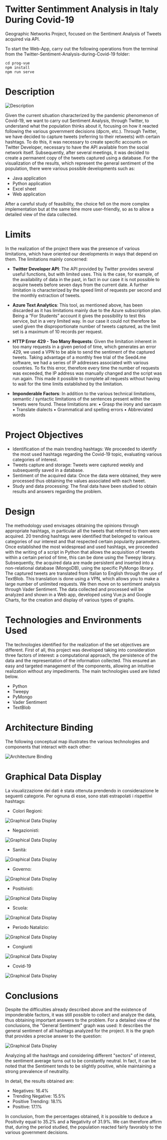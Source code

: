 # Twitter Sentimment Analysis in Italy During Covid-19

Geographic Networks Project, focused on the Sentiment Analysis of Tweets acquired via API.

To start the Web-App, carry out the following operations from the terminal from the Twitter-Sentiment-Analysis-during-Covid-19 folder:

```
cd prog-vue
npm install
npm run serve
```

# Description

![Description ](images/background.png)

Given the current situation characterized by the pandemic phenomenon of Covid-19, we want to carry out Sentiment Analysis, through Twitter, to understand what the population thinks about it, focusing on how it reacted following the various government decisions (dpcm, etc.).
Through Twitter, we have decided to capture tweets (referring to their retweets) with certain hashtags. To do this, it was necessary to create specific accounts on Twitter Developer, necessary to have the API available from the social network itself. Subsequently, after several meetings, it was decided to create a permanent copy of the tweets captured using a database.
For the visualization of the results, which represent the general sentiment of the population, there were various possible developments such as:
- Java application
- Python application
- Excel sheet
- Web application

After a careful study of feasibility, the choice fell on the more complex implementation but at the same time more user-friendly, so as to allow a detailed view of the data collected.

# Limits

In the realization of the project there was the presence of various limitations, which have oriented our developments in ways that depend on them.
The limitations mainly concerned:

- **Twitter Developer API**: The API provided by Twitter provides several useful functions, but with limited uses. This is the case, for example, of the availability of data in the past, in fact in our case it is not possible to acquire tweets before seven days from the current date. A further limitation is characterized by the speed limit of requests per second and the monthly extraction of tweets.

- **Azure Text Analytics**: This tool, as mentioned above, has been discarded as it has limitations mainly due to the Azure subscription plan. Being a “For Students” account it gives the possibility to test this service, but in a very limited way. In our case it could not therefore be used given the disproportionate number of tweets captured, as the limit set is a maximum of 10 records per request.

- **HTTP Error 429 - Too Many Requests**: Given the limitation inherent in too many requests in a given period of time, which generates an error 429, we used a VPN to be able to send the sentiment of the captured tweets. Taking advantage of a monthly free trial of the Seed4.me software, we had a series of IP addresses associated with various countries. To fix this error, therefore every time the number of requests was exceeded, the IP address was manually changed and the script was run again. This made it possible to complete all requests without having to wait for the time limits established by the limitation.

- **Imponderable Factors**: In addition to the various technical limitations, semantic / syntactic limitations of the sentences present within the tweets were found. These limitations are:
▪ Grasp the irony and sarcasm
▪ Translate dialects
▪ Grammatical and spelling errors
▪ Abbreviated words

# Project Objectives

- Identification of the main trending hashtags: We proceeded to identify the most used hashtags regarding the Covid-19 topic, evaluating various categories of interest.
- Tweets capture and storage: Tweets were captured weekly and subsequently saved in a database.
- Sentiment of the acquired data: Once the data were obtained, they were processed thus obtaining the values associated with each tweet.
- Study and data processing: The final data have been studied to obtain results and answers regarding the problem.

# Design

The methodology used envisages obtaining the opinions through appropriate hashtags, in particular all the tweets that referred to them were acquired. 20 trending hashtags were identified that belonged to various categories of our interest and that respected certain popularity parameters.
Once established the most widespread and used hashtags, we proceeded with the writing of a script in Python that allows the acquisition of tweets within a certain period of time, this can be done using the Tweepy library. Subsequently, the acquired data are made persistent and inserted into a non-relational database (MongoDB), using the specific PyMongo library. The captured tweets are translated from Italian to English through the use of TextBlob. This translation is done using a VPN, which allows you to make a large number of unlimited requests. We then move on to sentiment analysis through Vader Sentiment. The data collected and processed will be analyzed and shown in a Web app, developed using Vue.js and Google Charts, for the creation and display of various types of graphs.

# Technologies and Environments Used

The technologies identified for the realization of the set objectives are different. First of all, this project was developed taking into consideration three factors of interest: a computational approach, the persistence of the data and the representation of the information collected. This ensured an easy and targeted management of the components, allowing an intuitive realization without any impediments. The main technologies used are listed below.

- Python
- Tweepy
- PyMongo
- Vader Sentiment
- TextBlob

# Architecture Binding

The following conceptual map illustrates the various technologies and components that interact with each other:

![Architecture Binding ](images/image.png)

# Graphical Data Display

La visualizzazione dei dati è stata ottenuta prendendo in considerazione le seguenti categorie. Per ognuna di esse, sono stati estrapolati i rispettivi hashtags:

- Colori Regioni:

![Graphical Data Display ](images/image1.png)

- Negazionisti:

![Graphical Data Display ](images/image2.png)

- Sanità:

![Graphical Data Display ](images/image3.png)

- Governo:

![Graphical Data Display ](images/image4.png)

- Positivisti:

![Graphical Data Display ](images/image5.png)

- Scuola:

![Graphical Data Display ](images/image6.png)

- Periodo Natalizio:

![Graphical Data Display ](images/image7.png)

- Congiunti

![Graphical Data Display ](images/image8.png)

- Covid-19

![Graphical Data Display ](images/image9.png)

# Conclusions

Despite the difficulties already described above and the existence of imponderable factors, it was still possible to collect and analyze the data, thus obtaining important answers to the problem. For a detailed view of the conclusions, the "General Sentiment" graph was used:
It describes the general sentiment of all hashtags analyzed for the project. It is the graph that provides a precise answer to the question:

![Graphical Data Display ](images/conclusions.png)

Analyzing all the hashtags and considering different "sectors" of interest, the sentiment average turns out to be constantly neutral. In fact, it can be noted that the Sentiment tends to be slightly positive, while maintaining a strong prevalence of neutrality. 

In detail, the results obtained are:

- Negatives: 16.4%
- Trending Negative: 15.5%
- Positive Trending: 18.1%
- Positive: 17.1%

In conclusion, from the percentages obtained, it is possible to deduce a Positivity equal to 35.2% and a Negativity of 31.9%. We can therefore affirm that, during the period studied, the population reacted fairly favorably to the various government decisions.

